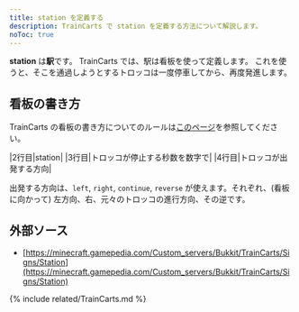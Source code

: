 ```yaml
---
title: station を定義する
description: TrainCarts で station を定義する方法について解説します。
noToc: true
---
```


**station** は**駅**です。
TrainCarts では、駅は看板を使って定義します。
これを使うと、そこを通過しようとするトロッコは一度停車してから、再度発進します。

## 看板の書き方
TrainCarts の看板の書き方についてのルールは[このページ](/plugins/traincarts/signs)を参照してください。

|2行目|station|
|3行目|トロッコが停止する秒数を数字で|
|4行目|トロッコが出発する方向|

出発する方向は、`left`, `right`, `continue`, `reverse` が使えます。それぞれ、(看板に向かって) 左方向、右、元々のトロッコの進行方向、その逆です。

## 外部ソース
* [https://minecraft.gamepedia.com/Custom_servers/Bukkit/TrainCarts/Signs/Station](https://minecraft.gamepedia.com/Custom_servers/Bukkit/TrainCarts/Signs/Station)

{% include related/TrainCarts.md %}

